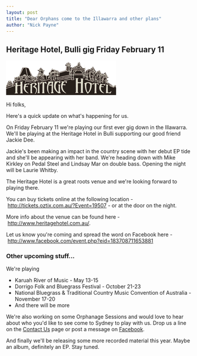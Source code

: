 ```yaml
---
layout: post
title: "Dear Orphans come to the Illawarra and other plans"
author: "Nick Payne"
---
```


## Heritage Hotel, Bulli gig Friday February 11

<p class="right" style="margin: 0 0 em em;"><img style="border: 0px initial initial;" src="/images/2011/2/hhlogo_0.png" alt="" /></p>
<p>Hi folks,</p>
<p>Here's a quick update on what's happening for us.</p>
<p>On Friday February 11 we're playing our first ever gig down in the Illawarra. We'll be playing at the Heritage Hotel in Bulli supporting our good friend Jackie Dee.</p>
<p>Jackie's been making an impact in the country scene with her debut EP tide and she'll be appearing with her band. We're heading down with Mike Kirkley on Pedal Steel and Lindsay Mar on double bass. Opening the night will be Laurie Whitby.</p>
<p>The Heritage Hotel is a great roots venue and we're looking forward to playing there.</p>
<p>You can buy tickets online at the following location -&nbsp;<a class="external" href="http://tickets.oztix.com.au/?Event=19507" target="_blank">http://tickets.oztix.com.au/?Event=19507</a>&nbsp;- or at the door on the night.</p>
<p>More info about the venue can be found here -&nbsp;<a class="external" href="http://www.heritagehotel.com.au/">http://www.heritagehotel.com.au/</a>.</p>
<p>Let us know you're coming and spread the word on Facebook here -&nbsp;<a class="external" href="http://www.facebook.com/event.php?eid=183708711653881" target="_blank">http://www.facebook.com/event.php?eid=183708711653881</a></p>
<h3>Other upcoming stuff...</h3>
<p>We're playing&nbsp;</p>
<ul>
<li>Karuah River of Music - May 13-15</li>
<li>Dorrigo Folk and Bluegrass Festival - October 21-23</li>
<li>National Bluegrass &amp; Traditional Country Music Convention of Australia - November 17-20</li>
<li>And there will be more</li>
</ul>
<p>We're also working on some Orphanage Sessions and would love to hear about who you'd like to see come to Sydney to play with us. Drop us a line on the <a href="/contact.aspx">Contact Us</a> page or post a message on <a href="http://www.facebook.com/dearorphans" target="_blank">Facebook</a>.</p>
<p>And finally we'll be releasing some more recorded material this year. Maybe an album, definitely an EP. Stay tuned.</p>
